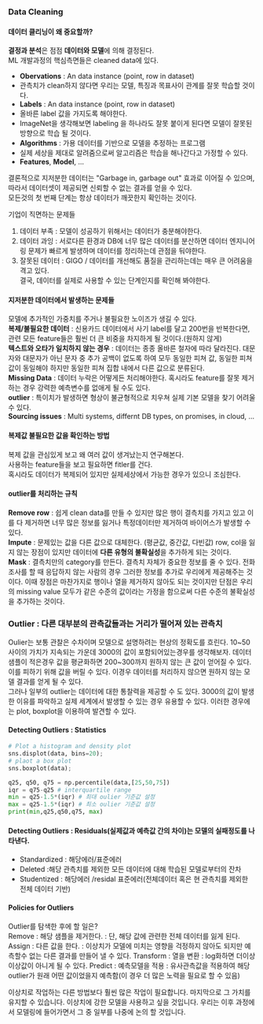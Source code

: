 ### Data Cleaning
#### 데이터 클리닝이 왜 중요할까?
 **결정과 분석**은 점점 **데이터와 모델**에 의해 결정된다.  
 ML 개발과정의 핵심측면들은 cleaned data에 있다.
 - **Obervations** : An data instance (point, row in dataset)
 - 관측치가 clean하지 않다면 우리는 모델, 특징과 목표사이 관계를 잘못 학습할 것이다.
 - **Labels** : An data instance (point, row in dataset)
 - 올바른 label 값을 가지도록 해야한다.
 - ImageNet을 생각해보면 labeling 을 하나라도 잘못 붙이게 된다면 모델이 잘못된 방향으로 학습 될 것이다. 
 - **Algorithms** : 가용 데이터를 기반으로 모델을 추정하는 프로그램
 -  실제 세상을 제대로 알려줌으로써 알고리즘은 학습을 해나간다고 가정할 수 있다.
 - **Features**, **Model**, ...

결론적으로 지저분한 데이터는 "Garbage in, garbage out" 효과로 이어질 수 있으며, 따라서 데이터셋이 제공되면 신뢰할 수 없는 결과를 얻을 수 있다.  
모든것의 첫 번째 단계는 항상 데이터가 깨끗한지 확인하는 것이다.

기업이 직면하는 문제들 
1. 데이터 부족 : 모델이 성공하기 위해서는 데이터가 충분해야한다.
2. 데이터 과잉 : 서로다른 환경과 DB에 너무 많은 데이터를 분산하면 데이터 엔지니어링 문제가 빠르게 발생하며 데이터를 정리하는데 관점을 둬야한다.  
3. 잘못된 데이터 : GIGO / 데이터를 개선해도 품질을 관리하는데는 매우 큰 어려움을 격고 있다.  
결국, 데이터를 실제로 사용할 수 있는 단계인지를 확인해 봐야한다.

#### 지저분한 데이터에서 발생하는 문제들
모델에 추가적인 가중치를 주거나 불필요한 노이즈가 생길 수 있다.  
**복제/불필요한 데이터** : 신용카드 데이터에서 사기 label를 달고 200번을 반복한다면, 관련 모든 feature들은 훨씬 더 큰 비중을 차지하게 될 것이다.(원하지 않게)  
**텍스트와 오타가 일치하지 않는 경우** : 데이터는 종종 올바른 철자에 따라 달라진다. 대문자와 대문자가 아닌 문자 중 추가 공백이 없도록 하여 모두 동일한 피쳐 값, 동일한 피쳐 값이 동일해야 하지만 동일한 피쳐 집합 내에서 다른 값으로 분류된다.  
**Missing Data** : 데이터 누락은 어떻게든 처리해야한다. 혹시라도 feature를 잘못 제거하는 경우 강력한 예측변수를 없애게 될 수도 있다.  
**outlier** : 특이치가 발생하면 형상이 불균형적으로 치우쳐 실제 기본 모델을 찾기 어려울 수 있다.  
**Sourcing issues** : Multi systems, differnt DB types, on promises, in cloud, ...  

#### 복제값 불필요한 값을 확인하는 방법
복제 값을 관심있게 보고 왜 여러 값이 생겨났는지 연구해본다.  
사용하는 feature들을 보고 필요하면 fitler를 건다.  
혹시라도 데이터가 복제되어 있지만 실제세상에서 가능한 경우가 있으니 조심한다.  

#### outlier를 처리하는 규칙
**Remove row** : 쉽게 clean data를 만들 수 있지만 많은 행이 결측치를 가지고 있고 이를 다 제거하면 너무 많은 정보를 잃거나 특정데이터만 제거하여 바이어스가 발생할 수 있다.  
**Impute** : 문제있는 값을 다른 값으로 대체한다. (평균값, 중간값, 다빈값) row, col을 잃지 않는 장점이 있지만 데이터에 **다른 유형의 불확실성**을 추가하게 되는 것이다.   
**Mask** : 결측치만의 category를 만든다. 결측치 자체가 중요한 정보를 줄 수 있다. 전화조사를 할 때 응답하지 않는 사람의 경우 그러한 정보를 추가로 우리에게 제공해주는 것이다. 이때 장점은 마찬가지로 행이나 열을 제거하지 않아도 되는 것이지만 단점은 우리의 missing value 모두가 같은 수준의 값이라는 가정을 함으로써 다른 수준의 불확실성을 추가하는 것이다.    

### Outlier : 다른 대부분의 관측값들과는 거리가 떨어져 있는 관측치

Oulier는 보통 관찰은 수차이며 모델으로 설명하려는 현상의 정확도를 흐린다. 
10~50사이의 가치가 지속되는 가운데 3000의 값이 포함되어있는경우를 생각해보자. 데이터 샘플이 적은경우 값을 평균화하면 200~300까지 원하지 않는 큰 값이 얻어질 수 있다. 이를 피하기 위해 값을 버릴 수 있다. 이경우 데이터를 처리하지 않으면 원하지 않는 모델 결과를 얻게 될 수 있다.  
그러나 일부의 outlier는 데이터에 대한 통찰력을 제공할 수 도 있다. 3000의 값이 발생한 이유를 파악하고 실제 세계에서 발생할 수 있는 경우 유용할 수 있다. 이러한 경우에는 plot, boxplot을 이용하여 발견할 수 있다.

####  Detecting Outliers : Statistics
```python
# Plot a histogram and density plot
sns.displot(data, bins=20);
# plaot a box plot
sns.boxplot(data);

q25, q50, q75 = np.percentile(data,[25,50,75])
iqr = q75-q25 # interquartile range
min = q25-1.5*(iqr) # 최대 oulier 기준값 설정
max = q25-1.5*(iqr) # 최소 oulier 기준값 설정
print(min,q25,q50,q75, max)
```

####  Detecting Outliers : Residuals(실제값과 예측값 간의 차이)는 모델의 실패정도를 나타낸다.

- Standardized : 해당에러/표준에러  
- Deleted      :해당 관측치를 제외한 모든 데이터에 대해 학습된 모델로부터의 잔차
- Studentized  : 해당에러 /residal 표준에러(전체데이터 혹은 현 관측치를 제외한 전체 데이터 기반)

#### Policies for Outliers
Outlier를 탐색한 후에 할 일은?  
Remove : 해당 샘플을 제거한다. : 단, 해당 값에 관련한 전체 데이터를 잃게 된다. 
Assign : 다른 값을 한다. : 이상치가 모델에 미치는 영향을 걱정하지 않아도 되지만 예측할수 없는 다른 결과를 만들어 낼 수 있다. 
Transform : 열을 변환 : log화하면 더이상 이상값이 아니게 될 수 있다.
Predict : 예측모델을 적용 : 유사관측값을 적용하여 해당 outlier가 원래 어떤 값이었을지 예측함(이 경우 더 많은 노력을 필요로 할 수 있음)


이상치로 작업하는 다른 방법보다 훨씬 많은 작업이 필요합니다. 마지막으로 그 가치를 유지할 수 있습니다. 이상치에 강한 모델을 사용하고 싶을 것입니다. 우리는 이후 과정에서 모델링에 들어가면서 그 중 일부를 나중에 논의 할 것입니다.
